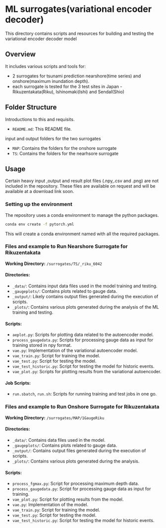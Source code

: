 # ML surrogates(variational encoder decoder) 
This directory contains scripts and resources for building and testing the variational encoder decoder model 

## Overview
It includes various scripts and tools for:
- 2 surrogates for tsunami prediction nearshore(time series) and onshore(maximum inundation depth).
- each surrogate is tested for the 3 test sites in Japan - Rikuzentakata(Riku), Ishinomaki(Ishi) and SendaI(Shio)

## Folder Structure
Introductions to this and requisits.
- `README.md`: This README file.

input and output folders for the two surrogates
- `MAP`: Contains the folders for the onshore surrogate
- `TS`: Contains the folders for the nearhsore surrogate

## Usage
Certain heavy input ,output and result plot files (.npy,.csv and .png) are not included in the repository. These files are available on request and will be available at a download link soon.

### Setting up the environment
The repository uses a conda environment to manage the python packages.

```bash
conda env create -f pytorch.yml
```
This will create a conda environment named with all the required packages.

### Files and example to Run Nearshore Surrogate for Rikuzentakata

**Working Directory:** `/surrogates/TS/_riku_6042`

#### Directories:
- `_data/`: Contains input data files used in the model training and testing.
- `_gaugeplots/`: Contains plots related to gauge data.
- `_output/`: Likely contains output files generated during the execution of scripts.
- `_plots/`: Contains various plots generated during the analysis of the ML training and testing.

#### Scripts:
- `aeplot.py`: Scripts for plotting data related to the autoencoder model.
- `process_gaugedata.py`: Scripts for processing gauge data as input for training stored in npy format.
- `vae.py`: Implementation of the variational autoencoder model.
- `vae_train.py`: Script for training the model.
- `vae_test.py`: Script for testing the model.
- `vae_test_historic.py`: Script for testing the model for historic events.
- `vae_plot.py`: Scripts for plotting results from the variational autoencoder.

#### Job Scripts:
- `run.sbatch`, `run.sh`: Scripts for running training and test jobs in one go.

### Files and example to Run Onshore Surrogate for Rikuzentakata

**Working Directory:** `/surrogates/MAP/1GaugeRiku`

#### Directories:
- `_data/`: Contains data files used in the model.
- `_gaugeplots/`: Contains plots related to gauge data.
- `_output/`: Contains output files generated during the execution of scripts.
- `_plots/`: Contains various plots generated during the analysis.

#### Scripts:
- `process_fgmax.py`: Script for processing maximum depth data.
- `process_gaugedata.py`: Script for processing gauge data as input for training.
- `vae_plot.py`: Script for plotting results from the model.
- `vae.py`: Implementation of the model.
- `vae_train.py`: Script for training the model.
- `vae_test.py`: Script for testing the model.
- `vae_test_historic.py`: Script for testing the model for historic events.
